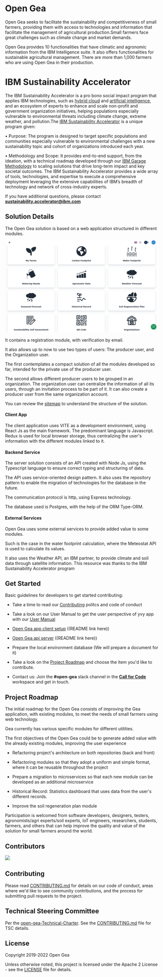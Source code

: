 # Open Gea

Open Gea seeks to facilitate the sustainability and competitiveness of small farmers, providing them with access to technologies and information that facilitate the management of agricultural production.Small farmers face great challenges such as climate change and market demands.

Open Gea provides 10 functionalities that have climatic and agronomic information from the IBM Intelligence suite. It also offers functionalities for sustainable agricultural management. There are more than 1,000 farmers who are using Open Gea in their production.

<!-- (VIDEO OF Open Gea HERE SOON) -->

# IBM Sustainability Accelerator

The IBM Sustainability Accelerator is a pro bono social impact program that applies IBM technologies, such as [hybrid cloud](https://www.ibm.com/cloud) and [artificial intelligence](https://www.ibm.com/artificial-intelligence), and an ecosystem of experts to enhance and scale non-profit and government organization initiatives, helping populations especially vulnerable to environmental threats including climate change, extreme weather, and pollution.The [IBM Sustainability Accelerator](https://www.ibm.com/impact/initiatives/ibm-sustainability-accelerator) is a unique program given:

• Purpose: The program is designed to target specific populations and communities especially vulnerable to environmental challenges with a new sustainability topic and cohort of organizations introduced each year.

• Methodology and Scope: It provides end-to-end support, from the ideation, with a technical roadmap developed through our [IBM Garage Methodology](https://www.ibm.com/garage) to scaling solutions that drive long-term impact and key societal outcomes. The IBM Sustainability Accelerator provides a wide array of tools, technologies, and expertise to execute a comprehensive deployment leveraging the extensive capabilities of IBM’s breadth of technology and network of cross-industry experts.

If you have additional questions, please contact **sustainability.accelerator@ibm.com**

## Solution Details

The Open Gea solution is based on a web application structured in different modules.

[![user guide video](images/gea-home.png)](https://www.youtube.com/watch?v=RRV03Pfi0YY)

<!-- Hacer nuevo video con el nuevo logo de Open Gea -->

It contains a registration module, with verification by email.

It also allows up to now to use two types of users: The producer user, and the Organization user.

The first contemplates a compact solution of all the modules developed so far, intended for the private use of the producer user.

The second allows different producer users to be grouped in an organization. The organization user can centralize the information of all its users, through an invitation process to be part of it. It can also create a producer user from the same organization account.

You can review the [sitemap](./docs/YvY-Sitemap.pdf) to understand the structure of the solution.

<!-- Cambiar el sitemap para Open Gea -->

#### Client App

The client application uses VITE as a development environment, using React Js as the main framework. The predominant language is Javascript.
Redux is used for local browser storage, thus centralizing the user's information with the different modules linked to it.


#### Backend Service

The server solution consists of an API created with Node Js, using the Typescript language to ensure correct typing and structuring of data.

The API uses service-oriented design pattern. It also uses the repository pattern to enable the migration of technologies for the database in the future.

The communication protocol is http, using Express technology.

The database used is Postgres, with the help of the ORM Type-ORM.


#### External Services

Open Gea uses some external services to provide added value to some modules.

Such is the case in the water footprint calculation, where the Meteostat API is used to calculate its values.

It also uses the Weather API, an IBM partner, to provide climate and soil data through satellite information. This resource was thanks to the IBM Sustainability Accelerator program

## Get Started

Basic guidelines for developers to get started contributing:

- Take a time to read our [Contributing](./CONTRIBUTING.md) politcs and code of conduct

- Take a look on our User Manual to get the user perspective of yvy app with our [User Manual](./docs/Users-Manual-YvY.pdf)

<!-- Cambiar manual de usuario para el nuevo nombre y logo -->

- [Open Gea app client setup]() ((README link here))

- [Open Gea api server]() ((README link here))

- Prepare the local environment database (We will prepare a document for it)

- Take a look on the [Project Roadmap](#project-roadmap) and choose the item you'd like to contribute.

- Contact us: Join the **#open-gea** slack channel in the **[Call for Code](https://callforcode.org/slack)** workspace and get in touch.

## Project Roadmap

The initial roadmap for the Open Gea consists of improving the Gea application, with existing modules, to meet the needs of small farmers using web technology.

Gea currently has various specific modules for different utilities.

The first objectives of the Open Gea could be to generate added value with the already existing modules, improving the user experience

- Refactoring project's architecture on both repositories (back and front)

- Refactoring modules so that they adopt a uniform and simple format, where it can be reusable throughout the project

- Prepare a migration to microservices so that each new module can be developed as an additional microservice

- Historical Record: Statistics dashboard that uses data from the user's different records.

- Improve the soil regeneration plan module

Participation is welcomed from software developers, designers, testers, agronomists/agri experts/soil experts, IoT engineers, researchers, students, farmers, and others that can help improve the quality and value of the solution for small farmers around the world.

## Contributors

<a href="https://github.com/Open-YvY/Open-YvY/graphs/contributors">
  <img src="https://contributors-img.web.app/image?repo=Open-YvY/OpenYvY" />
</a>

<!-- Cambiar links a Open Gea -->

## Contributing

Please read [CONTRIBUTING.md](CONTRIBUTING.md) for details on our code of conduct, areas where we'd like to see community contributions, and the process for submitting pull requests to the project.

## Technical Steering Committee

Per the [open-gea-Technical-Charter](open-gea-Technical-Charter.pdf).
See the [CONTRIBUTING.md](CONTRIBUTING.md) file for TSC details.

## License

Copyright 2019-2022 Open Gea

Unless otherwise noted, this project is licensed under the Apache 2 License - see the [LICENSE](LICENSE) file for details.


